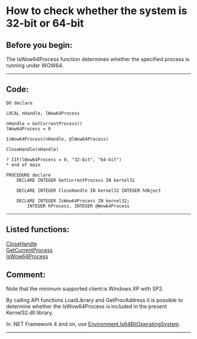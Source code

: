 
# How to check whether the system is 32-bit or 64-bit

## Before you begin:
The IsWow64Process function determines whether the specified process is running under WOW64.   
  
***  


## Code:
```foxpro  
DO declare

LOCAL nHandle, lWow64Process

nHandle = GetCurrentProcess()
lWow64Process = 0

IsWow64Process(nHandle, @lWow64Process)

CloseHandle(nHandle)

? IIF(lWow64Process = 0, "32-bit", "64-bit")
* end of main

PROCEDURE declare
	DECLARE INTEGER GetCurrentProcess IN kernel32
	
	DECLARE INTEGER CloseHandle IN kernel32 INTEGER hObject	
	
	DECLARE INTEGER IsWow64Process IN kernel32;
		INTEGER hProcess, INTEGER @Wow64Process  
```  
***  


## Listed functions:
[CloseHandle](../libraries/kernel32/CloseHandle.md)  
[GetCurrentProcess](../libraries/kernel32/GetCurrentProcess.md)  
[IsWow64Process](../libraries/kernel32/IsWow64Process.md)  

## Comment:
Note that the minimum supported client:is Windows XP with SP2.  
  
By calling API functions LoadLibrary and GetProcAddress it is possible to determine whether the IsWow64Process is included in the present Kernel32.dll library.  
  
In .NET Framework 4 and on, use <a href="https://msdn.microsoft.com/en-us/library/system.environment.is64bitoperatingsystem(v=vs.100).aspx">Environment.Is64BitOperatingSystem</a>.  
  
***  

